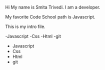Hi 
My name is Smita Trivedi. I am a developer.

My favorite Code School path is Javascript.

This is my intro file. 

-Javascript
-Css
-Html
-git

- Javascript
- Css
- Html
- git